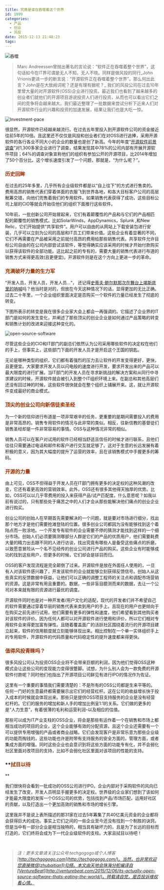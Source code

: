 ```yaml
---
title: 究竟是谁在吞噬着这个世界
id: 1999
categories:
  - 产品
  - 创业
  - 风投
date: 2015-12-13 21:48:23
tags:
---
```


![吞噬](http://upload-images.jianshu.io/upload_images/264714-b52db6c69629bbe3.jpg?imageMogr2/auto-orient/strip%7CimageView2/2/w/1240)
> Marc Andreessen曾抛出著名的言论说：“软件正在吞噬着整个世界”，这句话如今在IT界可谓是无人不知，无人不晓。同样是做风投的同行_John Vrionis更进一步的断言说：“开源软件正在吞噬着整个世界”。那么何出此言？John是在大放阙词呢？还是有理有据呢？_
我们的风投公司在过去10年里曾大量的对开源软件(OSS)企业进行投资。最近我们也看到了越来越多的创业者们就他们的开源项目游说投资人们进行投资，从而也可以看出它们之间的竞争将会越来越大。我们最近整理了一批数据来尝试分析下近来人们对开源软件行业的兴趣和投资的加速发展，结果让我们也是大吃一惊。

![Investment-pace](http://upload-images.jianshu.io/upload_images/264714-9fe3683f76007b9a.jpg?imageMogr2/auto-orient/strip%7CimageView2/2/w/1240)

很显然，开源软件已经越来越流行。在过去五年里投入到开源软件公司的资金接近往前5年的10倍。且这里还不仅仅是风投和创业者们在对OSS进行追捧，采用开源软件的各行各业不同大小的企业的数量也是创了新高。今年的年度“[开源软件前景调查](www.infoworld.com/article/2914643/open-source-software/rise-and-rise-of-open-source.html)”对1,300多家企业进行了调查，结果发现其中78%的公司内部有开展开源软件项目；64%的调查对象宣称他们的组织有参加公开的开源项目，比2014年增加了50个百分比。这个增长速度引发了一个问题，那就是，“为什么呢？”。

### **<span style="color: #993300;">历史回眸</span>**

在过去的25年多里，几乎所有企业级软件都是以“自上往下”的方式进行售卖的。费用高昂的销售代表们穿着体面的衣服飞到世界各地，和各大目标客户公司的高层觥筹交错，向他们兜售着我们的专用软件。如果销售代表获得了成功，这些目标公司上层的CIO等就会开始往他们的组织下面推行这些软件。

10年前，一批创新公司开始冒起来，它们有着颠覆性的产品和与它们的产品相匹配的颠覆性的销售模式。比如SolarWinds，AppDynamics，Splunk ,和New Relic，它们开始提供“共享软件”。用户可以自由的从网站上下载安装包进行安装，几乎可以立刻为公司的高层和IT员工们带来价值。这些企业有着显著的不同，它们不再需要在产品被采用之前就付高昂的费用给那些销售代表。共享软件允许目标公司自由的在公司内部尝试该软件，等觉得确实应该采用的时候才开始付款购买以获得该软件的全部功能。这比起之前的专有的，需要大量的销售代表进行布道的销售方式来得更高效(且更便宜)。开源软件则是在这个方向上更进一步的革命。

### **<span style="color: #993300;">充满破坏力量的生力军</span>**

“开发人员，开发人员，开发人员...“， 还记得[史蒂夫·鲍尔默那次在舞台上竭斯底里的呐喊](https://www.youtube.com/watch?v=Vhh_GeBPOhs)吗？他当时是对的，但放在今天这种情况下的话，显得更加的无比正确。过去二十年里，一个企业组织里面决定是否购买一个软件的力量已经发生了彻底的转变。

下图所表示的转变是我在很多企业家大会上都会一再强调的。它描述了企业界的IT部门是如何的发生变化，并阐述了那些顶尖的创业企业是如何通过产品策略的转变和销售计划的改进来迎接这种变化的。

![open-source-software](http://upload-images.jianshu.io/upload_images/264714-4172e95850f44d5c.jpg?imageMogr2/auto-orient/strip%7CimageView2/2/w/1240)

尽管这些企业的CIO和IT部门的副总们依然认为公司采用哪些软件的决定权在他们的手上，但事实上，这些部门下面的开发人员才是开启这个王国的钥匙。

无论是哪种类型的组织，它们都有着强烈的压力去让软件的开发变得更好，更快，且更便宜。大家要求开发人员以闪电般的速度进行开发，要求开发出来的产品可以最大限度的进行扩展。当IT部门的开发人员在寻求新挑战的解决方案和从同行中寻求建议的时候，开源软件就会被引入到整个IT组织环境上来。在副总和其他高层们还没有回过神的时候，这些软件很快就会在整个组织上铺展开来。这，就让开源软件变成最好的商业模式。

### **<span style="color: #993300;">顶尖的创业公司向新信徒卖圣经</span>**

为一个新的信仰进行布道是一项非常艰辛的任务，更重要的是期间需要投入的费用是非常高昂的。销售专用软件的情况与此非常的类似。相反，往新信教的基督徒们销售圣经却是一件非常容易的事情。OSS与这种情况非常的相似。

销售人员可以在客户对试用的软件已经相当舒适且信任的时候才进行联系，且他们往往只需要通过电话和邮件和客户进行交互就足够了。这对于生意的长远发展有着积极的意义，因为其大幅度的提升了运营的效率，且在该销售模式中手握更多的筹码。

### **<span style="color: #993300;">开源的力量</span>**

由上可见，OSS不但得益于开发人员在IT部门拥有更多的决定权的这种风潮的改变，它还有着更高效的营销效率。此外，OSS还有很多其他得天独厚的优势。比如，OSS可以以几乎零费用的投入来获得产品/试产匹配度。什么意思呢？如我以前有说过的，只有那些处于痛苦之中的人们才会从那些能解决他们痛点的创业企业进行购买。

创业公司的创始人在早期首先需要解决的一个问题，就是要对市场进行细分，找出那个地方才是他们需要抢滩登陆的位置。很多创业公司都因为没有能够找到这个着陆点而一败涂地。一个开发专有软件的企业需要不停的猜测才能找到这样的一个细分市场。创始人们必须要猜测哪部分人群是它们的产品的优质用户，他们需要耗费大量的精力出去跟不同的人进行访谈，找出究竟有哪些人是备受这些痛点的折磨，以致愿意冒险从一个名不见经传的创业公司进行产品的购买。这些企业有时能够成功的找到这些用户，但更多的时候，它们却会是铩羽而归。

OSS的客户发现流程是完全颠倒了过来。开源软件是放在外面任人使用的，一旦有人对该软件感兴趣了，开发该软件的企业就能够立刻获得反馈信号。创始人从这些真实的反馈数据中获益，让他们可以正确的调整工程师的关注点和调配市场营销的资源。这是非常有用且重要的。数据，一些非盲目臆测而来的数据，去让一个公司对本来就有限的资源进行最优的调度。

开源软件同时也是对一种开发者/用户文化的适配，现代的开发者们并不希望自己的软件需要通过穿着华丽的销售代表来卖到用户的手上。且现在的用户也更倾向于在购买之前先进行试用，他们需要有更多的弹性和速度，他们希望看到其他购买者对该软件的评价。因为任何人都可以对开源软件进行使用和评价，所以它们相对专用软件会来得更加富有弹性。且随着覆盖面广的活跃社区围绕着流行的开源项目建立起来，软件的信用额度就立刻能够体现出来。相比控制在一个单一实体组织手上的专用软件，开源软件的代码质量和代码稳定性的提升速度都来得更快。

### **<span style="color: #993300;">值得风投青睐吗？</span>**

很多风投公司认为投资OSS企业将不会带来巨额的利润，因为他们觉得OSS这种模式会让这些公司的变现能力变得很蹩脚。试想，为什么别人会为一款免费的开源软件付款呢？同时他们也指出了开源项目公司鲜见有进行IPO的情况作为佐证。

这里有一个重要的事情我们需要清楚的：不是所有的OSS公司都是生来平等的。任何一门好的生意最终都需要展示出它们的经营杠杆。这在公司的收益增长快于投入成本的时候就会体现出来。那些只是提供OSS项目支持服务的企业是没有经营杠杆的。它们的服务的增加和新人手的增加比例呈1:1的关系。它们做的更多的是“人力生意”，有着很薄的毛利和运营利润–以及相应的估值。

那些可以成为IT产业支柱的OSS企业，将会是那些有运作着一个在销售和市场上都相当成功的项目的企业，这个企业能够有效的分配资源，且这个企业还需要有一个可以提供专用增强的产品或者商业战略。它们会发现客户是非常乐意为那些企业级的功能而掏钱的，这些功能也许是附带有支持服务的安全方面的，管理方面，或者集成方面的增强。同时这些企业也会意识到将这些方面的功能专有化，并不会弱化社区里面对改项目的支持，比如不会弱化社区里面对该项目的性能的支持。

### **<span style="color: #993300;">拭目以待</span>
**

我们很快将会看到一批成功的OSS公司进行IPO。企业内部对于采购软件的风向已经发生了改变，开发人员明显手握更多的决定权。世界级的企业家们想到了该如何才能最大限度的发挥一个OSS公司的优势，包括找到产品/市场匹配，运用好社区的贡献，以及打造出一个更加高效的销售和市场的增长引擎。

这里我并不是说上表所描述的那31家在过去5年筹集了共40亿美元资金的企业都将会获得巨大的成功。事实上它们之间的一些企业至今还没有找到一个制胜的诀窍。但是当中有一部分企业是相当独特的，相当具有破坏力的，且是为了长远的目标而打造的，它们终将会成为下一代企业级软件的支柱。大家且拭目以待吧！

&nbsp;
> _注：更多文章请关注公众号:techgogogo或个人博客[http://techgogogo.com](http://techgogogo.com/)。当然，也非常欢迎您直接微信(zhubaitian1)勾搭。本文由天地会珠海分舵编译自[VentureBeat](http://venturebeat.com/2015/12/06/its-actually-open-source-software-thats-eating-the-world/)。转载请自觉，是否投诉维权看心情。_
&nbsp;
